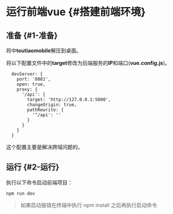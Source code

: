 # 运行前端vue {#搭建前端环境}

## 准备 {#1-准备}

将中**toutiaomobile**解压到桌面。

将以下配置文件中的**target**修改为后端服务的**IP**和端口\(**vue.config.js**\)。

```
  devServer: {
    port: '8081',
    open: true,
    proxy: {
      '/api': {
        target: 'http://127.0.0.1:5000',
        changeOrigin: true,
        pathRewrite: {
          '^/api': ''
        }
      }
    }
  }
```

这个配置主要是解决跨域问题的。

## 运行 {#2-运行}

执行以下命令启动前端项目：

```
npm run dev
```

> 如果启动报错在终端中执行 npm install 之后再执行启动命令



